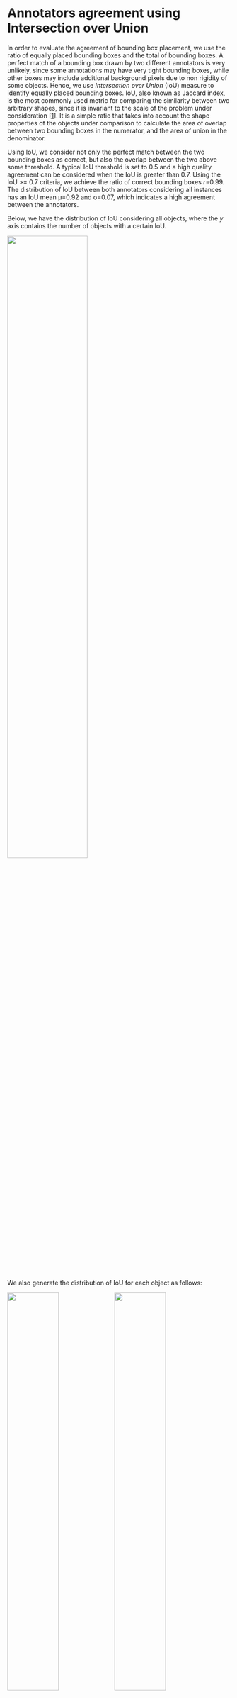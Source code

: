 # Annotators agreement using Intersection over Union

In order to evaluate the agreement of bounding box placement, we use the ratio of equally placed bounding boxes and the total of bounding boxes. A perfect match of a bounding box drawn by two different annotators is very unlikely, since some annotations may have very tight bounding boxes, while other boxes may include additional background pixels due to non rigidity of some objects. 
Hence, we use *Intersection over Union* (IoU) measure to identify equally placed bounding boxes. IoU, also known as Jaccard index, is the most commonly used metric for comparing the similarity between two arbitrary shapes, since it is invariant to the scale of the problem under consideration [[1](#references)]. It is a simple ratio that takes into account the shape properties of the objects under comparison to calculate the area of overlap between two bounding boxes in the numerator, and the area of union in the denominator. 

Using IoU, we consider not only the perfect match between the two bounding boxes as correct, but also the overlap between the two above some threshold. A typical IoU threshold is set to 0.5 and a high quality agreement can be considered when the IoU is greater than 0.7. Using the IoU >= 0.7 criteria, we achieve the ratio of correct bounding boxes *r*=0.99. The distribution of IoU between both annotators considering all instances has an IoU mean &mu;=0.92 and &sigma;=0.07, which indicates a high agreement between the annotators. 

Below, we have the distribution of IoU considering all objects, where the *y* axis contains the number of objects with a certain IoU.

<img src="https://raw.githubusercontent.com/rogergranada/dataset-annotation/master/KSCGR/images/iou_all.svg" align="center" width="60%"/>

We also generate the distribution of IoU for each object as follows:

<img src="https://raw.githubusercontent.com/rogergranada/dataset-annotation/master/KSCGR/images/iou_person.svg" align="center" width="48%"/><img src="https://raw.githubusercontent.com/rogergranada/dataset-annotation/master/KSCGR/images/iou_broken_egg.svg" align="center" width="48%"/><br>
<img src="https://raw.githubusercontent.com/rogergranada/dataset-annotation/master/KSCGR/images/iou_shell_egg.svg" align="center" width="48%"/><img src="https://raw.githubusercontent.com/rogergranada/dataset-annotation/master/KSCGR/images/iou_ham_egg.svg" align="center" width="48%"/><br>
<img src="https://raw.githubusercontent.com/rogergranada/dataset-annotation/master/KSCGR/images/iou_ham.svg" align="center" width="48%"/><img src="https://raw.githubusercontent.com/rogergranada/dataset-annotation/master/KSCGR/images/iou_frying_pan.svg" align="center" width="48%"/><br>
<img src="https://raw.githubusercontent.com/rogergranada/dataset-annotation/master/KSCGR/images/iou_pan_lid.svg" align="center" width="48%"/><img src="https://raw.githubusercontent.com/rogergranada/dataset-annotation/master/KSCGR/images/iou_bowl.svg" align="center" width="48%"/><br>
<img src="https://raw.githubusercontent.com/rogergranada/dataset-annotation/master/KSCGR/images/iou_chopstick.svg" align="center" width="48%"/><img src="https://raw.githubusercontent.com/rogergranada/dataset-annotation/master/KSCGR/images/iou_cutting_board.svg" align="center" width="48%"/><br>
<img src="https://raw.githubusercontent.com/rogergranada/dataset-annotation/master/KSCGR/images/iou_glass.svg" align="center" width="48%"/><img src="https://raw.githubusercontent.com/rogergranada/dataset-annotation/master/KSCGR/images/iou_knife.svg" align="center" width="48%"/><br>
<img src="https://raw.githubusercontent.com/rogergranada/dataset-annotation/master/KSCGR/images/iou_oil_bottle.svg" align="center" width="48%"/><img src="https://raw.githubusercontent.com/rogergranada/dataset-annotation/master/KSCGR/images/iou_plate.svg" align="center" width="48%"/><br>
<img src="https://raw.githubusercontent.com/rogergranada/dataset-annotation/master/KSCGR/images/iou_saltshaker.svg" align="center" width="48%"/><img src="https://raw.githubusercontent.com/rogergranada/dataset-annotation/master/KSCGR/images/iou_spoon.svg" align="center" width="48%"/><br>
<img src="https://raw.githubusercontent.com/rogergranada/dataset-annotation/master/KSCGR/images/iou_turner.svg" align="center" width="48%"/><img src="https://raw.githubusercontent.com/rogergranada/dataset-annotation/master/KSCGR/images/iou_table.svg" align="center" width="48%"/><br>
<img src="https://raw.githubusercontent.com/rogergranada/dataset-annotation/master/KSCGR/images/iou_stove.svg" align="center" width="48%"/>


# Statistics for annotations

Finally, we show the data extracted from annotations:

**Input file 1**: annotator_1.txt
**Input file 2**: annotator_2.txt

### Statistics for Objects

**Total number of object**: 61427
**Object person**: 4700
**Object broken_egg**: 648
**Object shell_egg**: 1226
**Object ham_egg**: 2954
**Object ham**: 1947
**Object frying_pan**: 4977
**Object pan_lid**: 3988
**Object bowl**: 4976
**Object chopstick**: 291
**Object cutting_board**: 4983
**Object glass**: 4834
**Object knife**: 628
**Object oil_bottle**: 4961
**Object plate**: 1389
**Object saltshaker**: 4962
**Object spoon**: 2594
**Object turner**: 1403
**Object table**: 4983
**Object stove**: 4983

### General Intersection over Union (IoU)

**Mean Iou**: 0.917036482329
**Std Iou**: 0.0659221219828

**Correct bboxes IoU>=0.5**: 61409
**Ratio correct bboxes IoU>=0.5**: 0.99
**Correct bboxes IoU>=0.7**: 61055
**Ratio correct bboxes IoU>=0.7**: 0.99

###Intersection over Union (IoU) for objects

**Object person**:
- Correct bboxes IoU>=0.5: 4700
- Ratio correct bboxes IoU>=0.5: 1.0
- Correct bboxes IoU>=0.7: 4699
- Ratio correct bboxes IoU>=0.7: 0.99

**Object broken_egg**:
- Correct bboxes IoU>=0.5: 648
- Ratio correct bboxes IoU>=0.5: 1.0
- Correct bboxes IoU>=0.7: 641
- Ratio correct bboxes IoU>=0.7: 0.98

**Object shell_egg**:
- Correct bboxes IoU>=0.5: 1224
- Ratio correct bboxes IoU>=0.5: 0.99
- Correct bboxes IoU>=0.7: 1173
- Ratio correct bboxes IoU>=0.7: 0.95

**Object ham_egg**:
- Correct bboxes IoU>=0.5: 2954
- Ratio correct bboxes IoU>=0.5: 1.0
- Correct bboxes IoU>=0.7: 2935
- Ratio correct bboxes IoU>=0.7: 0.99

**Object ham**:
- Correct bboxes IoU>=0.5: 1944
- Ratio correct bboxes IoU>=0.5: 0.99
- Correct bboxes IoU>=0.7: 1923
- Ratio correct bboxes IoU>=0.7: 0.98

**Object frying_pan**:
- Correct bboxes IoU>=0.5: 4977
- Ratio correct bboxes IoU>=0.5: 1.0
- Correct bboxes IoU>=0.7: 4977
- Ratio correct bboxes IoU>=0.7: 1.0

**Object pan_lid**:
- Correct bboxes IoU>=0.5: 3988
- Ratio correct bboxes IoU>=0.5: 1.0
- Correct bboxes IoU>=0.7: 3988
- Ratio correct bboxes IoU>=0.7: 1.0

**Object bowl**:
- Correct bboxes IoU>=0.5: 4976
- Ratio correct bboxes IoU>=0.5: 1.0
- Correct bboxes IoU>=0.7: 4976
- Ratio correct bboxes IoU>=0.7: 1.0

**Object chopstick**:
- Correct bboxes IoU>=0.5: 291
- Ratio correct bboxes IoU>=0.5: 1.0
- Correct bboxes IoU>=0.7: 287
- Ratio correct bboxes IoU>=0.7: 0.98

**Object cutting_board**:
- Correct bboxes IoU>=0.5: 4983
- Ratio correct bboxes IoU>=0.5: 1.0
- Correct bboxes IoU>=0.7: 4983
- Ratio correct bboxes IoU>=0.7: 1.0

**Object glass**:
- Correct bboxes IoU>=0.5: 4834
- Ratio correct bboxes IoU>=0.5: 1.0
- Correct bboxes IoU>=0.7: 4833
- Ratio correct bboxes IoU>=0.7: 0.99

**Object knife**:
- Correct bboxes IoU>=0.5: 623
- Ratio correct bboxes IoU>=0.5: 0.99
- Correct bboxes IoU>=0.7: 580
- Ratio correct bboxes IoU>=0.7: 0.92

**Object oil_bottle**:
- Correct bboxes IoU>=0.5: 4961
- Ratio correct bboxes IoU>=0.5: 1.0
- Correct bboxes IoU>=0.7: 4953
- Ratio correct bboxes IoU>=0.7: 0.99

**Object plate**:
- Correct bboxes IoU>=0.5: 1389
- Ratio correct bboxes IoU>=0.5: 1.0
- Correct bboxes IoU>=0.7: 1389
- Ratio correct bboxes IoU>=0.7: 1.0

**Object saltshaker**:
- Correct bboxes IoU>=0.5: 4962
- Ratio correct bboxes IoU>=0.5: 1.0
- Correct bboxes IoU>=0.7: 4962
- Ratio correct bboxes IoU>=0.7: 1.0

**Object spoon**:
- Correct bboxes IoU>=0.5: 2586
- Ratio correct bboxes IoU>=0.5: 0.99
- Correct bboxes IoU>=0.7: 2507
- Ratio correct bboxes IoU>=0.7: 0.96

**Object turner**:
- Correct bboxes IoU>=0.5: 1403
- Ratio correct bboxes IoU>=0.5: 1.0
- Correct bboxes IoU>=0.7: 1283
- Ratio correct bboxes IoU>=0.7: 0.91

**Object table**:
- Correct bboxes IoU>=0.5: 4983
- Ratio correct bboxes IoU>=0.5: 1.0
- Correct bboxes IoU>=0.7: 4983
- Ratio correct bboxes IoU>=0.7: 1.0

**Object stove**:
- Correct bboxes IoU>=0.5: 4983
- Ratio correct bboxes IoU>=0.5: 1.0
- Correct bboxes IoU>=0.7: 4983
- Ratio correct bboxes IoU>=0.7: 1.0


---
## Acknowledgment

This study was financed in part by the Coordenação de Aperfeiçoamento de Pessoal de Nível Superior (CAPES) and Fundação de Amparo à Pesquisa do Estado do Rio Grande do Sul (FAPERGS) agreement (DOCFIX 04/2018). We gratefully acknowledge the support of NVIDIA Corporation with the donation of the Titan Xp GPU used for this research.

---
## References

[1] Rezatofighi, Hamid and Tsoi, Nathan and Gwak, JunYoung and Sadeghian, Amir and Reid, Ian and Savarese, Silvio. 2019. [Generalized Intersection Over Union: A Metric and a Loss for Bounding Box Regression](https://doi.org/10.1109/CVPR.2019.00075). Proceedings of the 2019 IEEE Conference on Computer Vision and Pattern Recognition (CVPR 2019), pp. 658-666.  


